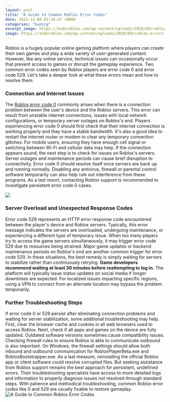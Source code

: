 ```yaml
---
layout: post
title: "A Guide to Common Roblox Error Codes"
date: 2023-12-08 03:29:47 +0000
categories: "Gaming"
excerpt_image: https://todoroblox.com/wp-content/uploads/2020/09/roblox-errors.jpg
image: https://todoroblox.com/wp-content/uploads/2020/09/roblox-errors.jpg
---
```


Roblox is a hugely popular online gaming platform where players can create their own games and play a wide variety of user-generated content. However, like any online service, technical issues can occasionally occur that prevent access to games or disrupt the gameplay experience. Two common error codes seen by Roblox players are error code 0 and error code 529. Let's take a deeper look at what these errors mean and how to resolve them.
### Connection and Internet Issues
The [Roblox error code 0](https://store.fi.io.vn/collection/dog-mother) commonly arises when there is a connection problem between the user's device and the Roblox servers. This error can result from unstable internet connections, issues with local network configurations, or temporary server outages on Roblox's end. Players experiencing error code 0 should first check that their internet connection is working properly and they have a stable bandwidth. It's also a good idea to restart the internet router or modem to clear any temporary connection glitches. For mobile users, ensuring they have enough cell signal or switching between Wi-Fi and cellular data may help. 
If the connection appears sound, the next step is to check for issues on Roblox's servers. Server outages and maintenance periods can cause brief disruption to connectivity. Error code 0 should resolve itself once servers are back up and running normally. Disabling any antivirus, firewall or parental control software temporarily can also help rule out interference from these programs. As a last resort, contacting Roblox support is recommended to investigate persistent error code 0 cases.

![](https://i2.wp.com/mydailyspins.com/wp-content/uploads/2020/09/Roblox-error-codes.jpg)
### Server Overload and Unexpected Response Codes 
Error code 529 represents an HTTP error response code encountered between the player's device and Roblox servers. Typically, this error message indicates the servers are overloaded, undergoing maintenance, or experiencing a different type of temporary issue. When too many players try to access the game servers simultaneously, it may trigger error code 529 due to resources being strained.
Major game updates or backend maintenance periods on Roblox's end are another common trigger for error code 529. In these situations, the best remedy is simply waiting for servers to stabilize rather than continuously retrying. **Game developers recommend waiting at least 30 minutes before reattempting to log in.** The platform will typically issue status updates on social media if longer downtimes are expected. For localized issues impacting specific regions, using a VPN to connect from an alternate location may bypass the problem temporarily.
### Further Troubleshooting Steps
If error code 0 or 529 persist after eliminating connection problems and waiting for server stabilization, some additional troubleshooting may help. First, clear the browser cache and cookies in all web browsers used to access Roblox. Next, check if all apps and games on the device are fully updated. Outdated software versions sometimes cause compatibility issues.  
Checking firewall rules to ensure Roblox is able to communicate outbound is also important. On Windows, the firewall settings should allow both inbound and outbound communication for RobloxPlayerBeta.exe and RobloxBootstrapper.exe. As a last measure, reinstalling the official Roblox app or client software could resolve corrupted files. But seeking assistance from Roblox support remains the best approach for persistent, undefined errors.
Their troubleshooting specialists have access to more detailed logs and information to properly diagnose issues not resolved through standard steps. With patience and methodical troubleshooting, common Roblox error codes like 0 and 529 are usually fixable to restore gameplay.
![A Guide to Common Roblox Error Codes](https://todoroblox.com/wp-content/uploads/2020/09/roblox-errors.jpg)